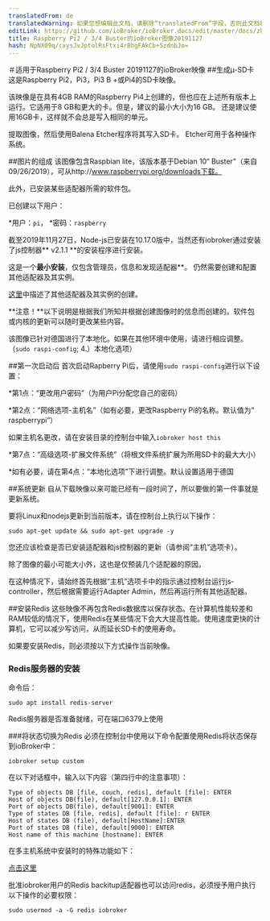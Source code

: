 ```yaml
---
translatedFrom: de
translatedWarning: 如果您想编辑此文档，请删除“translatedFrom”字段，否则此文档将再次自动翻译
editLink: https://github.com/ioBroker/ioBroker.docs/edit/master/docs/zh-cn/downloads/ioBroker_Image_RPi_2-3-4_20191127_buster.md
title: Raspberry Pi2 / 3/4 Buster的ioBroker图像20191127
hash: NpNX09q/cxysJvJptolRsFtxi4rBhgFAkCb+5zdnbJo=
---
```

＃适用于Raspberry Pi2 / 3/4 Buster 20191127的ioBroker映像
##生成µ-SD卡
这是Raspberry Pi2，Pi3，Pi3 B +或Pi4的SD卡映像。

该映像是在具有4GB RAM的Raspberry Pi4上创建的，但也应在上述所有版本上运行。它适用于8 GB和更大的卡。但是，建议的最小大小为16 GB。
还是建议使用16GB卡，这样就不会总是写入相同的单元。

提取图像，然后使用Balena Etcher程序将其写入SD卡。 Etcher可用于各种操作系统。

##图片的组成
该图像包含Raspbian lite，该版本基于Debian 10“ Buster”（来自09/26/2019），可从http://www.raspberrypi.org/downloads下载。

此外，已安装某些适配器所需的软件包。

已创建以下用户：

*用户：`pi`，
*密码：`raspberry`

截至2019年11月27日，Node-js已安装在10.17.0版中，当然还有iobroker通过安装了js控制器** v2.1.1 **的安装程序进行安装。

这是一个**最小安装**，仅包含管理员，信息和发现适配器**。
仍然需要创建和配置其他适配器及其实例。

[这里](/tutorial/adapter.md)中描述了其他适配器及其实例的创建。

**注意！**以下说明是根据我们所知并根据创建图像时的信息而创建的。软件包或内核的更新可以随时更改某些内容。

该图像已针对德国进行了本地化。如果在其他环境中使用，请进行相应调整。 （`sudo raspi-config`; 4.）本地化选项）

##第一次启动后
首次启动Rapberry Pi后，请使用`sudo raspi-config`进行以下设置：

*第1点：“更改用户密码”（为用户Pi分配您自己的密码）

*第2点：“网络选项-主机名”（如有必要，更改Raspberry Pi的名称。默认值为“ raspberrypi”）

如果主机名更改，请在安装目录的控制台中输入`iobroker host this`

*第7点：“高级选项-扩展文件系统”（将根文件系统扩展为所用SD卡的最大大小）

*如有必要，请在第4点：“本地化选项”下进行调整。默认设置适用于德国

##系统更新
自从下载映像以来可能已经有一段时间了，所以要做的第一件事就是更新系统。

要将Linux和nodejs更新到当前版本，请在控制台上执行以下操作：

```sudo apt-get update && sudo apt-get upgrade -y```

您还应该检查是否已安装适配器和js控制器的更新（请参阅“主机”选项卡）。

除了图像的最小可能大小外，这也是仅预装几个适配器的原因。

在这种情况下，请始终首先根据“主机”选项卡中的指示通过控制台运行js-controller，然后根据需要运行Adapter Admin，然后再运行所有其他适配器。

##安装Redis
这些映像不再包含Redis数据库以保存状态。在计算机性能较差和RAM较低的情况下，使用Redis在某些情况下会大大提高性能。使用速度更快的计算机，它可以减少写访问，从而延长SD卡的使用寿命。

如果要安装Redis，则必须按以下方式操作当前映像。

### Redis服务器的安装
命令后：

`sudo apt install redis-server`

Redis服务器是否准备就绪，可在端口6379上使用

###将状态切换为Redis
必须在控制台中使用以下命令配置使用Redis将状态保存到ioBroker中：

`iobroker setup custom`

在以下对话框中，输入以下内容（第四行中的注意事项）：

```
Type of objects DB [file, couch, redis], default [file]: ENTER
Host of objects DB(file), default[127.0.0.1]: ENTER
Port of objects DB(file), default[9001]: ENTER
Type of states DB [file, redis], default [file]: r ENTER
Host of states DB (file), default[HostName]:ENTER
Port of states DB (file), default[9000]: ENTER
Host name of this machine [hostname]: ENTER
```

在多主机系统中安装时的特殊功能如下：

[点击这里](config/multihost.md)

批准iobroker用户的Redis backitup适配器也可以访问redis，必须授予用户执行以下操作的必要权限：

`sudo usermod -a -G redis iobroker`